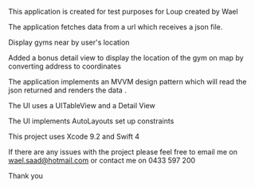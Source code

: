 This application is created for test purposes for Loup created by Wael

The application fetches data from a url which receives a json file.

Display gyms near by user's location

Added a bonus detail view to display the location of the gym on map by converting address to coordinates

The application implements an MVVM design pattern which will read the json returned and renders the data .

The UI uses a UITableView and a Detail View

The UI implements AutoLayouts set up constraints

This project uses Xcode 9.2 and Swift 4

If there are any issues with the project please feel free to email me on wael.saad@hotmail.com or contact me on 0433 597 200

Thank you
